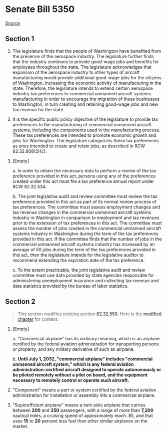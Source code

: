 # Senate Bill 5350

[Source](http://lawfilesext.leg.wa.gov/biennium/2021-22/Xml/Bills/Senate%20Bills/5350.xml)
## Section 1
1. The legislature finds that the people of Washington have benefited from the presence of the aerospace industry. The legislature further finds that the industry continues to provide good-wage jobs and benefits for employees throughout the state. The legislature acknowledges that expansion of the aerospace industry to other types of aircraft manufacturing would provide additional good-wage jobs for the citizens of Washington, increasing the economic activity of manufacturing in the state. Therefore, the legislature intends to extend certain aerospace industry tax preferences to commercial unmanned aircraft systems manufacturing in order to encourage the migration of these businesses to Washington, in turn creating and retaining good-wage jobs and new tax revenue for the state.

2. It is the specific public policy objective of the legislature to provide tax preferences to the manufacturing of commercial unmanned aircraft systems, including the components used in the manufacturing process. These tax preferences are intended to promote economic growth and jobs for Washington. The legislature categorizes these tax preferences as ones intended to create and retain jobs, as described in RCW 82.32.808(2)(c).

3. [Empty]

    a. In order to obtain the necessary data to perform a review of the tax preference provided in this act, persons using any of the preferences created under this act must file a tax preference annual report under RCW 82.32.534.

    b. The joint legislative audit and review committee must review the tax preference provided in this act as part of its normal review process of tax preferences. The committee must assess employment changes and tax revenue changes in the commercial unmanned aircraft systems industry in Washington in comparison to employment and tax revenues prior to the extension of tax preferences in this act. The committee must assess the number of jobs created in the commercial unmanned aircraft systems industry in Washington during the term of the tax preferences provided in this act. If the committee finds that the number of jobs in the commercial unmanned aircraft systems industry has increased by an average of 50 jobs during the term of the tax preferences provided in this act, then the legislature intends for the legislative auditor to recommend extending the expiration date of the tax preference.

    c. To the extent practicable, the joint legislative audit and review committee must use data provided by state agencies responsible for administering unemployment insurance and collecting tax revenue and data statistics provided by the bureau of labor statistics.


## Section 2
> This section modifies existing section [82.32.550](/rcw/82_excise_taxes/82.32_general_administrative_provisions.md). Here is the [modified chapter](rcw/82_excise_taxes/82.32_general_administrative_provisions.md) for context.

1. [Empty]

    a. "Commercial airplane" has its ordinary meaning, which is an airplane certified by the federal aviation administration for transporting persons or property, and any military derivative of such an airplane.

    b. **Until July 1, 2032, "commercial airplane" includes "commercial unmanned aircraft system," which is any federal aviation administration-certified aircraft designed to operate autonomously or be piloted remotely without a pilot on board, and the equipment necessary to remotely control or operate such aircraft.**

2. "Component" means a part or system certified by the federal aviation administration for installation or assembly into a commercial airplane.

3. "Superefficient airplane" means a twin aisle airplane that carries between **200** and **350** passengers, with a range of more than **7,200** nautical miles, a cruising speed of approximately mach .85, and that uses **15** to **20** percent less fuel than other similar airplanes on the market.

